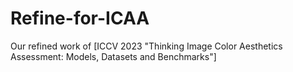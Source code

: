 # Refine-for-ICAA
Our refined work of [ICCV 2023 "Thinking Image Color Aesthetics Assessment: Models, Datasets and Benchmarks"]

